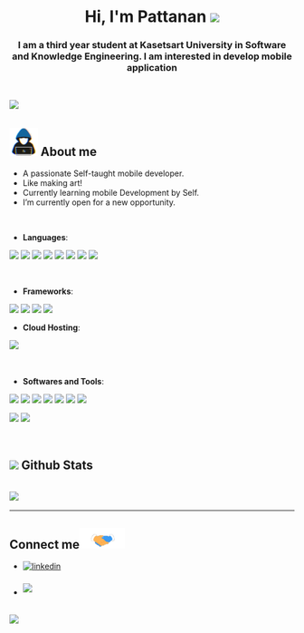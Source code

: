<h1 align="center"><b>Hi, I'm Pattanan </b><img src="https://media.giphy.com/media/hvRJCLFzcasrR4ia7z/giphy.gif" width="35"></h1>
<h3 align="center">I am a third year student at Kasetsart University in Software and Knowledge Engineering. I am interested in develop mobile application</h3>

<br>

<a href="https://www.youtube.com/watch?v=dQw4w9WgXcQ"><img src="https://user-images.githubusercontent.com/73097560/115834477-dbab4500-a447-11eb-908a-139a6edaec5c.gif"></a>

## <picture><img src = "https://github.com/0xAbdulKhalid/0xAbdulKhalid/raw/main/assets/mdImages/about_me.gif" width = 50px></picture> **About me**

- A passionate Self-taught mobile developer.
- Like making art!
- Currently learning mobile Development by Self.
- I’m currently open for a new opportunity.


<br>


<p align="center">


- **Languages**:
  
<p align="left">
    <img src="https://img.shields.io/badge/Python%20-%2314354C.svg?style=for-the-badge&logo=python&logoColor=white">
    <img src="https://img.shields.io/badge/typescript%20-%23007ACC.svg?&style=for-the-badge&logo=typescript&logoColor=white">
    <img src="https://img.shields.io/badge/java-%23ED8B00.svg?&style=for-the-badge&logo=java&logoColor=white">
    <img src="https://img.shields.io/badge/JavaScript%20-%23F7DF1E.svg?style=for-the-badge&logo=javascript&logoColor=black">
    <img src="https://img.shields.io/badge/swift-%23FA7343.svg?&style=for-the-badge&logo=swift&logoColor=white">
    <img src="https://img.shields.io/badge/kotlin-%230095D5.svg?&style=for-the-badge&logo=kotlin&logoColor=white">
    <img src="https://img.shields.io/badge/HTML5%20-%23E34F26.svg?style=for-the-badge&logo=html5&logoColor=white">
    <img src="https://img.shields.io/badge/CSS%20-%231572B6.svg?style=for-the-badge&logo=css3&logoColor=white">
</p>

  

<br>


- **Frameworks**:
<p align="align="left"">
  <img src="https://img.shields.io/badge/react%20-%2320232a.svg?&style=for-the-badge&logo=react&logoColor=%2361DAFB"/>
  <img src="https://img.shields.io/badge/react_native%20-%2320232a.svg?&style=for-the-badge&logo=react&logoColor=%2361DAFB"/>
  <img src="https://img.shields.io/badge/django%20-%23092E20.svg?&style=for-the-badge&logo=django&logoColor=white"/>
  <img src="https://img.shields.io/badge/spring%20-%236DB33F.svg?&style=for-the-badge&logo=spring&logoColor=white"/>
</p>


- **Cloud Hosting**:

<p align="left">
    <img src="https://img.shields.io/badge/GitHub%20Pages-%23327FC7.svg?style=for-the-badge&logo=github&logoColor=white">
</p>

<br>

- **Softwares and Tools**:

<p align="left">
    <img src="https://img.shields.io/badge/git-%23F05033.svg?style=for-the-badge&logo=git&logoColor=white">
    <img src="https://img.shields.io/badge/github-%23121011.svg?style=for-the-badge&logo=github&logoColor=white">
    <img src="https://img.shields.io/badge/google-%234285F4.svg?style=for-the-badge&logo=google&logoColor=white">
    <img src="https://img.shields.io/badge/Visual%20Studio%20Code-0078d7.svg?style=for-the-badge&logo=visual-studio-code&logoColor=white">
    <img src="https://img.shields.io/badge/figma%20-%23F24E1E.svg?&style=for-the-badge&logo=figma&logoColor=white">
    <img src="https://img.shields.io/badge/firebase%20-%23039BE5.svg?&style=for-the-badge&logo=firebase">
    <img src="https://img.shields.io/badge/mysql-%2300f.svg?&style=for-the-badge&logo=mysql&logoColor=white">
</p>

<p align="left">
    <img src="https://img.shields.io/badge/Xcode-%23145B9E.svg?style=for-the-badge&logo=xcode&logoColor=white">
    <img src="https://img.shields.io/badge/Android%20Studio-%233DDC84.svg?style=for-the-badge&logo=android-studio&logoColor=white">
</p>



<br>


## <img src="https://media.giphy.com/media/iY8CRBdQXODJSCERIr/giphy.gif" width="35"><b> Github Stats </b>
<br>




<img width="45%" src="https://github-profile-summary-cards.vercel.app/api/cards/repos-per-language?username=pattanan-pr&langs_count=15&layout=compact&show_icons=true&theme=radical"/>



</a>
</div>



-----


## <b>Connect me</b><img src="https://github.com/0xAbdulKhalid/0xAbdulKhalid/raw/main/assets/mdImages/handshake.gif" width ="80">

<div align='left'>

<ul>


<li>
<a href="https://www.linkedin.com/in/pattanan-prarom-b26213262/" target="_blank">
<img src="https://img.shields.io/badge/linkedin:  pattanan-%2300acee.svg?color=405DE6&style=for-the-badge&logo=linkedin&logoColor=white" alt=linkedin style="margin-bottom: 5px;"/>
</a>
</li>

<br>

<li>
<a href="pattanan.prar@gmail.com" target="_blank">
<img src="https://img.shields.io/badge/gmail:  pattanan-%23EA4335.svg?style=for-the-badge&logo=gmail&logoColor=white" t=mail style="margin-bottom: 5px;" />
</a>
</li>
	
</ul>
</div>

<br>
<img src="https://user-images.githubusercontent.com/73097560/115834477-dbab4500-a447-11eb-908a-139a6edaec5c.gif">
<br>

<div align='center'>
